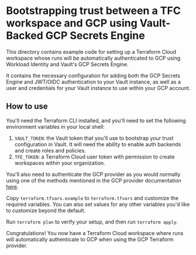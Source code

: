 # Bootstrapping trust between a TFC workspace and GCP using Vault-Backed GCP Secrets Engine

This directory contains example code for setting up a Terraform Cloud workspace whose runs will be automatically authenticated to GCP using Workload Identity and Vault's GCP Secrets Engine.

It contains the necessary configuration for adding both the GCP Secrets Engine and JWT/OIDC authentication to your Vault instance, as well as a user and credentials for your Vault instance to use within your GCP account.

## How to use

You'll need the Terraform CLI installed, and you'll need to set the following environment variables in your local shell:

1. `VAULT_TOKEN`: the Vault token that you'll use to bootstrap your trust configuration in Vault. It will need the ability to enable auth backends and create roles and policies.
1. `TFE_TOKEN`: a Terraform Cloud user token with permission to create workspaces within your organization.

You'll also need to authenticate the GCP provider as you would normally using one of the methods mentioned in the GCP provider documentation [here](https://registry.terraform.io/providers/hashicorp/google/latest/docs/guides/getting_started#adding-credentials).

Copy `terraform.tfvars.example` to `terraform.tfvars` and customize the required variables. You can also set values for any other variables you'd like to customize beyond the default.

Run `terraform plan` to verify your setup, and then run `terraform apply`.

Congratulations! You now have a Terraform Cloud workspace where runs will automatically authenticate to GCP when using the GCP Terraform provider.